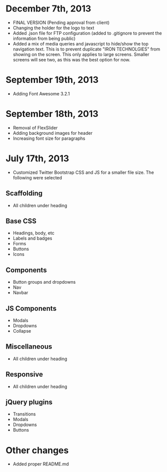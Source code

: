 # December 7th, 2013

* FINAL VERSION (Pending approval from client)
* Changing the holder for the logo to text 
* Added .json file for FTP configuration (added to .gitignore to prevent the information from being public)
* Added a mix of media queries and javascript to hide/show the top navigation text. This is to prevent duplicate "IRON TECHNOLGIES" from showing on the screen. This only applies to large screens. Smaller screens will see two, as this was the best option for now.

# September 19th, 2013

* Adding Font Awesome 3.2.1

# September 18th, 2013

* Removal of FlexSlider
* Adding background images for header
* Increasing font size for paragraphs

# July 17th, 2013

* Customized Twitter Bootstrap CSS and JS for a smaller file size. The following were selected

## Scaffolding
* All children under heading

## Base CSS
* Headings, body, etc
* Labels and badges
* Forms
* Buttons
* Icons

## Components
* Button groups and dropdowns
* Nav
* Navbar

## JS Components
* Modals
* Dropdowns
* Collapse

## Miscellaneous
* All children under heading

## Responsive
* All children under heading

## jQuery plugins
* Transitions
* Modals
* Dropdowns
* Buttons

# Other changes
* Added proper README.md